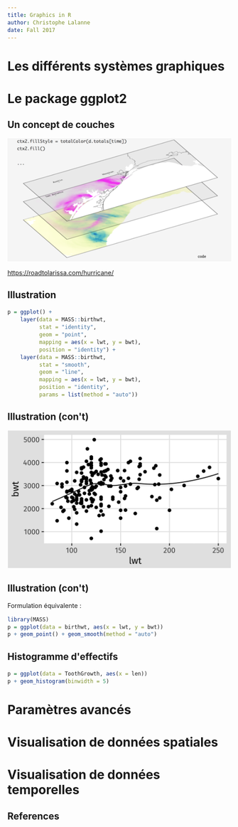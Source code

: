 ```yaml
---
title: Graphics in R
author: Christophe Lalanne
date: Fall 2017
---
```


# Les différents systèmes graphiques


# Le package ggplot2


## Un concept de couches

![](../assets/img_layers.png)

<https://roadtolarissa.com/hurricane/>


## Illustration

```r
p = ggplot() +
    layer(data = MASS::birthwt,
          stat = "identity",
          geom = "point",
          mapping = aes(x = lwt, y = bwt),
          position = "identity") +
    layer(data = MASS::birthwt,
          stat = "smooth",
          geom = "line",
          mapping = aes(x = lwt, y = bwt),
          position = "identity",
          params = list(method = "auto"))      
```

## Illustration (con't)

![](../assets/fig_layer.png)

## Illustration (con't)

Formulation équivalente :

```r
library(MASS)
p = ggplot(data = birthwt, aes(x = lwt, y = bwt))
p + geom_point() + geom_smooth(method = "auto")
```

## Histogramme d'effectifs

```r
p = ggplot(data = ToothGrowth, aes(x = len))
p + geom_histogram(binwidth = 5)
```

# Paramètres avancés


# Visualisation de données spatiales


# Visualisation de données temporelles



## References
